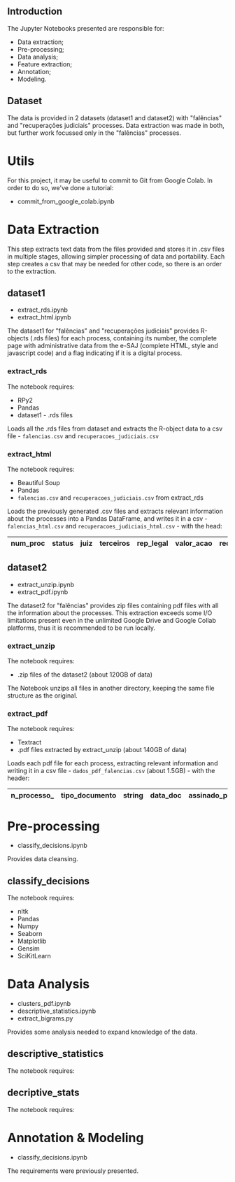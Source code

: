 ## Introduction

The Jupyter Notebooks presented are responsible for:
- Data extraction;
- Pre-processing;
- Data analysis;
- Feature extraction;
- Annotation;
- Modeling.

## Dataset

The data is provided in 2 datasets (dataset1 and dataset2) with "falências" and "recuperações judiciais" processes. Data extraction was made in both, but further work focussed only in the "falências" processes.

# Utils 

For this project, it may be useful to commit to Git from Google Colab. In order to do so, we've done a tutorial: 

- commit_from_google_colab.ipynb

# Data Extraction

This step extracts text data from the files provided and stores it in .csv files in multiple stages, allowing simpler processing of data and portability. Each step creates a csv that may be needed for other code, so there is an order to the extraction.

## dataset1

- extract_rds.ipynb
- extract_html.ipynb

The dataset1 for "falências" and "recuperações judiciais" provides R-objects (.rds files) for each process, containing its number, the complete page with administrative data from the e-SAJ (complete HTML, style and javascript code) and a flag indicating if it is a digital process.

### extract_rds

The notebook requires:
- RPy2
- Pandas
- dataset1 - .rds files

Loads all the .rds files from dataset and extracts the R-object data to a csv file - ``falencias.csv`` and ``recuperacoes_judiciais.csv``

### extract_html

The notebook requires:
- Beautiful Soup
- Pandas
- ``falencias.csv`` and ``recuperacoes_judiciais.csv`` from extract_rds

Loads the previously generated .csv files and extracts relevant information about the processes into a Pandas DataFrame, and writes it in a csv - ``falencias_html.csv`` and ``recuperacoes_judiciais_html.csv`` - with the head:

| num_proc | status | juiz | terceiros | rep_legal | valor_acao | reqte | adv_reqte | reqdo | adv_reqdo |
| -------- | ------ | ---- | --------- | --------- | ---------- | ----- | --------- | ----- | --------- |

## dataset2

- extract_unzip.ipynb
- extract_pdf.ipynb

The dataset2 for "falências" provides zip files containing pdf files with all the information about the processes. This extraction exceeds some I/O limitations present even in the unlimited Google Drive and Google Collab platforms, thus it is recommended to be run locally.

### extract_unzip

The notebook requires:
- .zip files of the dataset2 (about 120GB of data)

The Notebook unzips all files in another directory, keeping the same file structure as the original.

### extract_pdf

The notebook requires:
- Textract
- .pdf files extracted by extract_unzip (about 140GB of data)

Loads each pdf file for each process, extracting relevant information and writing it in a csv file - ``dados_pdf_falencias.csv`` (about 1.5GB) - with the header:

| n_processo_ | tipo_documento | string | data_doc | assinado_por | n_folha_inicio | n_folha_fim |
| ----------- | -------------- | ------ | -------- | ------------ | -------------- | ----------- |

# Pre-processing

- classify_decisions.ipynb

Provides data cleansing.

## classify_decisions

The notebook requires:
- nltk
- Pandas
- Numpy
- Seaborn
- Matplotlib
- Gensim
- SciKitLearn

# Data Analysis

- clusters_pdf.ipynb
- descriptive_statistics.ipynb
- extract_bigrams.py

Provides some analysis needed to expand knowledge of the data.

## descriptive_statistics

The notebook requires:

## decriptive_stats

The notebook requires:

# Annotation & Modeling

- classify_decisions.ipynb 

The requirements were previously presented. 